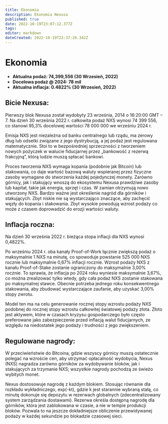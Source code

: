 ```yaml
---
title: Ekonomia
description: Ekonomia Nexusa
published: true
date: 2022-10-19T23:07:12.377Z
tags: 
editor: markdown
dateCreated: 2022-10-19T22:37:26.342Z
---
```


# Ekonomia

* **Aktualna podaż: 74,399,556 (30 Wrzesień, 2022)**
* **Docelowa podaż @ 2024: 78 mil**
* **Aktualna inflacja: 0.4822% (30 Wrzesień, 2022)**&#x20;

## Bicie Nexusa:

Pierwszy blok Nexusa został wydobyty 23 września, 2014 o 16:20:00 GMT – 7. Na dzień 30 września 2022 r. całkowita podaż NXS wynosi 74 399 556, co stanowi 95,3% docelowej wartości 78 000 000 we wrześniu 2024 r.

Emisja NXS jest niezależna od banku centralnego lub rządu, ma zerowy dług lub odsetki związane z jego dystrybucją, a jej podaż jest regulowana matematycznie. Stoi to w bezpośredniej sprzeczności z tworzeniem nowych pożyczek w walucie fiducjarnej przez „bankowość z rezerwą frakcyjną”, którą ludzie muszą spłacać bankowi.

Proces tworzenia NXS wymaga kopania (podobnie jak Bitcoin) lub stakowania, co daje wartość bazową waluty wspieranej przez fizyczne zasoby wymagane do stworzenia każdej pojedynczej monety. Zarówno górnicy, jak i stakujący wnoszą do ekosystemu Nexusa prawdziwe zasoby lub kapitał, takie jak energia, sprzęt i czas. W zamian otrzymują nowo utworzony NXS. Bardzo ważne jest określenie nagród dla górników i stakujących. Zbyt niskie nie są wystarczająco znaczące, aby zachęcić węzły do kopania i stakowania. Zbyt wysokie powodują wzrost podaży co może z czasem doprowadzić do erozji wartości waluty.

## **Inflacja roczna:**

Na dzień 30 września 2022 r. bieżąca stopa inflacji dla NXS wynosi 0,4822%.

Po wrześniu 2024 r. oba kanały Proof-of-Work łącznie zwiększą podaż o maksymalnie 1 NXS na minutę, co spowoduje powstanie 525 000 NXS rocznie lub maksymalnie 0,67% inflacji rocznie. Wzrost podaży NXS z kanału Proof-of-Stake zostanie ograniczony do maksymalnie 3,00% rocznie. To sprawia, że inflacja po 2024 roku wyniesie maksymalnie 3,67%, co można zrealizować tylko wtedy, gdy cała podaż NXS zostanie stakowana po maksymalnej stawce. Obecnie potrzeba jednego roku konsekwentnego stakowania, aby zbudować wystarczające zaufanie, aby uzyskać 3,00% stopy zwrotu.

Model ten ma na celu generowanie rocznej stopy wzrostu podaży NXS podobnej do rocznej stopy wzrostu całkowitej światowej podaży złota. Złoto jest aktywem, które w czasach kryzysu gospodarczego było często preferowane jako zabezpieczenie przed inflacją walut fiducjarnych, ze względu na niedostatek jego podaży i trudności z jego zwiększeniem.

## **Regulowane nagrody:**

W przeciwieństwie do Bitcoina, gdzie wszyscy górnicy muszą ostatecznie polegać na wzroście cen, aby utrzymać opłacalność wydobycia, Nexus (NXS) nagradza zarówno górników za wydobywanie bloków, jak i stakujących za trzymanie NXS; wszystkie nagrody pochodzą ze świeżo wybitych monet.

Nexus dostosowuje nagrodę z każdym blokiem. Stosując równanie dla rozkładu wykładniczego, exp(-kt), gdzie k jest starannie wybraną stałą, co minutę dokonuje się depozytu w rezerwach globalnych (zdecentralizowany system zarządzania dostawami). Rezerwa określa dostępną nagrodę dla górników, która jest zablokowana w czasie, a nie w tempie produkcji bloków. Pozwala to na jeszcze dokładniejsze obliczenie przewidywanej podaży w każdej sekundzie po blokadzie czasowej sieci.